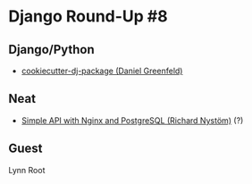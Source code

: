 # Django Round-Up #8

## Django/Python
* [cookiecutter-dj-package (Daniel Greenfeld)](https://github.com/pydanny/cookiecutter-dj-package)

## Neat
* [Simple API with Nginx and PostgreSQL (Richard Nystöm)](http://rny.io/nginx/postgresql/2013/07/26/simple-api-with-nginx-and-postgresql.html) (?)


## Guest
Lynn Root